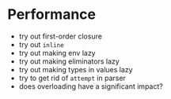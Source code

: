 # Performance
- try out first-order closure
- try out `inline`
- try out making env lazy
- try out making eliminators lazy
- try out making types in values lazy
- try to get rid of `attempt` in parser
- does overloading have a significant impact?
